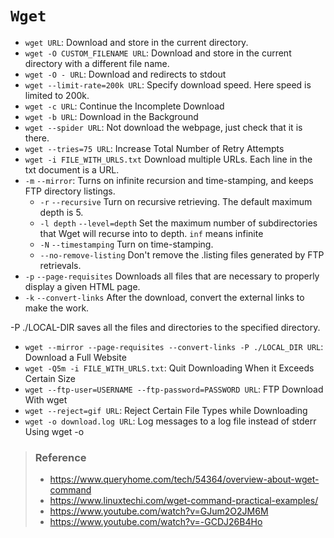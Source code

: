 # `Wget`

- `wget URL`:                    Download and store in the current directory.
- `wget -O CUSTOM_FILENAME URL`: Download and store in the current directory with a different file name.
- `wget -O - URL`:               Download and redirects to stdout
- `wget --limit-rate=200k URL`:  Specify download speed. Here speed is limited to 200k.
- `wget -c URL`:                 Continue the Incomplete Download
- `wget -b URL`:                 Download in the Background
- `wget --spider URL`:           Not download the webpage, just check that it is there.
- `wget --tries=75 URL`:         Increase Total Number of Retry Attempts
- `wget -i FILE_WITH_URLS.txt`   Download multiple URLs. Each line in the txt document is a URL.
- `-m` `--mirror`:               Turns on infinite recursion and time-stamping, and keeps FTP directory listings.
  - `-r` `--recursive`           Turn on recursive retrieving. The default maximum depth is 5.
  - `-l depth` `--level=depth`   Set the maximum number of subdirectories that Wget will recurse into to depth. `inf` means infinite
  - `-N` `--timestamping`        Turn on time-stamping.
  - `--no-remove-listing`        Don't remove the .listing files generated by FTP retrievals.
- `-p` `--page-requisites`       Downloads all files that are necessary to properly display a given HTML page.
- `-k` `--convert-links`         After the download, convert the external links to make the work.

-P ./LOCAL-DIR saves all the files and directories to the specified directory.
- `wget --mirror --page-requisites --convert-links -P ./LOCAL_DIR URL`: Download a Full Website
- `wget -Q5m -i FILE_WITH_URLS.txt`:   Quit Downloading When it Exceeds Certain Size
- `wget --ftp-user=USERNAME --ftp-password=PASSWORD URL`: FTP Download With wget
- `wget --reject=gif URL`:       Reject Certain File Types while Downloading
- `wget -o download.log URL`:    Log messages to a log file instead of stderr Using wget -o


> ### Reference
> - https://www.queryhome.com/tech/54364/overview-about-wget-command
> - https://www.linuxtechi.com/wget-command-practical-examples/
> - https://www.youtube.com/watch?v=GJum2O2JM6M
> - https://www.youtube.com/watch?v=-GCDJ26B4Ho
